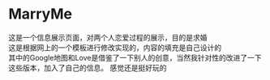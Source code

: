 MarryMe
============

这是一个信息展示页面，对两个人恋爱过程的展示，目的是求婚  
这是根据网上的一个模板进行修改实现的，内容的填充是自己设计的  
其中的Google地图和Love是借鉴了一下别人的创意，当然我针对性的改进了一下这些版本，加入了自己的信息。
感觉还是挺好玩的
